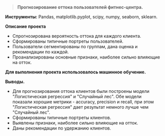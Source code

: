 > **Прогнозирование оттока пользователей фитнес-центра.**

**Инструменты:** Pandas, matplotlib.pyplot, scipy, numpy, seaborn, sklearn.

**Описание проекта**

- Спрогнозирована вероятность оттока для каждого клиента.
- Сформированы типичные портреты пользователей.
- Пользователи сегментированы по группам, дана оценка и рекомендации по каждой.
- Проанализированы основные признаки, наиболее сильно влияющие на отток.

**Для выполнения проекта использовалось машинное обучение.**

**Выводы.**

- Для прогнозирования оттока клиентов были построены модели "Логистическая регрессия" и "Случайный лес". Обе модели показали хорошие метрики - accuracy, precision и recall, при этом "Логистическая регрессия" дает результат немного лучше чем "Случайный лес".
- Сформированы типичные портреты клиентов.
- Выявлены признаки, наиболее сильно влияющие на отток.
- Даны рекомендации по удержанию клиентов.
